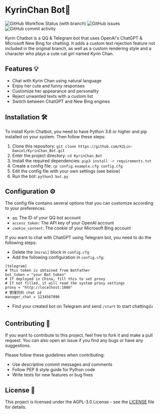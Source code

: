 # KyrinChan Bot🌸

![GitHub Workflow Status (with branch)](https://img.shields.io/github/actions/workflow/status/K2Lin-Daniel/KyrinChan_Bot/docker-latest.yml?color=%23fcd1d7&branch=main&label=Docker%20Build&style=for-the-badge) ![GitHub issues](https://img.shields.io/github/issues/K2Lin-Daniel/KyrinChan_Bot?color=%23fcd1d7&style=for-the-badge) ![GitHub commit activity](https://img.shields.io/github/commit-activity/m/K2Lin-Daniel/KyrinChan_Bot?color=fcd1d7&label=Commit&style=for-the-badge)

Kyrin Chatbot is a QQ & Telegram bot that uses OpenAI's ChatGPT & Microsoft New Bing for chatting. It adds a custom text rejection feature not included in the original branch, as well as a custom rendering style and a character who plays a cute cat girl named Kyrin Chan.

## Features 💡

- Chat with Kyrin Chan using natural language
- Enjoy her cute and funny responses
- Customize her appearance and personality
- Reject unwanted texts with a custom list
- Switch between ChatGPT and New Bing engines

## Installation 🛠️

To install Kyrin Chatbot, you need to have Python 3.6 or higher and pip installed on your system. Then follow these steps:

1. Clone this repository: `git clone https://github.com/K2Lin-Daniel/KyrinChan_Bot.git`
2. Enter the project directory: `cd KyrinChan_Bot`
3. Install the required dependencies: `pip3 install -r requirements.txt`
4. Create a config file: `cp config.example.cfg config.cfg`
5. Edit the config file with your own settings (see below)
6. Run the bot: `python3 bot.py`

## Configuration ⚙️

The config file contains several options that you can customize according to your preferences.

- `qq`: The ID of your QQ bot account
- `access_token`: The API key of your OpenAI account
- `cookie_content`: The cookie of your Microsoft Bing account

If you want to chat with ChatGPT using Telegram bot, you need to do the following steps:

- Delete the `[mirai]` block in `config.cfg`
- Add the following configuration in `config.cfg`:

```properties
[telegram]
# This token is obtained from BotFather
bot_token = "your Bot token"
# If deployed in China, fill this to set proxy
# If not filled, it will read the system proxy settings
proxy = "http://localhost:1080"
# 管理员的 chat id
manager_chat = 1234567890
```

- Find your created bot on Telegram and send `/start` to start chatting👍


## Contributing 🙌

If you want to contribute to this project, feel free to fork it and make a pull request. You can also open an issue if you find any bugs or have any suggestions.

Please follow these guidelines when contributing:

- Use descriptive commit messages and comments
- Follow PEP 8 style guide for Python code
- Write tests for new features or bug fixes

## License 📄

This project is licensed under the AGPL-3.0 License - see the [LICENSE](LICENSE) file for details.
